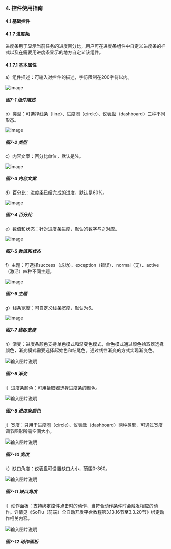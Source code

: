 ### 4. 控件使用指南

#### 4.1 基础控件

#### 4.1.7 进度条

进度条用于显示当前任务的进度百分比，用户可在进度条组件中自定义进度条的样式以及在需要用进度条显示的地方自定义该组件。

#### 4.1.7.1 基本属性

a）组件描述：可输入对控件的描述，字符限制在200字符以内。

![image](https://user-images.githubusercontent.com/79617492/218946565-1bc675da-a70b-4dfd-bba0-c485f5155fbb.png)

##### 图7-1 组件描述

b）类型：可选择线条（line）、进度圈（circle）、仪表盘（dashboard）三种不同形态。

![image](https://user-images.githubusercontent.com/79617492/218946595-300cd0af-1064-48bd-98d0-ac9c5c02bcb8.png)

##### 图7-2 类型

c）内容文案：百分比单位，默认是%。

![image](https://user-images.githubusercontent.com/79617492/218946607-388722cd-5cd5-49ad-87e9-c88402d1f518.png)

##### 图7-3 内容文案

d）百分比：进度条已经完成的进度，默认是60%。

![image](https://user-images.githubusercontent.com/79617492/218946619-bab864c9-873b-452d-8d6e-c21bd5f239d5.png)

##### 图7-4 百分比

e）数值和状态：针对进度条进度，默认的数字与之对应。

![image](https://user-images.githubusercontent.com/79617492/218946630-f605fee0-c0c3-48f6-95f6-728035c80620.png)

##### 图7-5 数值和状态

f）主题：可选择success（成功）、exception（错误）、normal（无）、active（激活）四种不同主题。

![image](https://user-images.githubusercontent.com/79617492/218946649-dbf2b68c-c236-47c0-af0d-33894cfe98ab.png)

##### 图7-6 主题

g）线条宽度：可自定义线条宽度，默认为6。

![image](https://user-images.githubusercontent.com/79617492/218946658-35409c8e-198c-4934-8b5a-2e8ac1548503.png)

##### 图7-7 线条宽度

h）渐变：进度条颜色支持单色模式和渐变色模式，单色模式通过颜色拾取器选择颜色，渐变模式需要选择起始色和结尾色，通过线性渐变的方式实现渐变色。

![输入图片说明](../../../../images/%20SoFlu%EF%BC%88%E5%89%8D%E7%AB%AF%EF%BC%89%E5%85%A8%E8%87%AA%E5%8A%A8%E5%BC%80%E5%8F%91%E5%B9%B3%E5%8F%B0%E6%95%99%E7%A8%8B/1.%20%E6%9C%80%E6%96%B0%E7%89%88%E6%9C%AC%20-%20%E6%9B%B4%E6%96%B0%E6%97%A5%E6%9C%9F%20-%202023.01.10/4.%20%E6%8E%A7%E4%BB%B6%E4%BD%BF%E7%94%A8%E6%8C%87%E5%8D%97/1.%20%E5%9F%BA%E7%A1%80%E6%8E%A7%E4%BB%B6/7-8.png)

##### 图7-8 渐变

i）进度条颜色：可用拾取器选择进度条的颜色。

![输入图片说明](../../../../images/%20SoFlu%EF%BC%88%E5%89%8D%E7%AB%AF%EF%BC%89%E5%85%A8%E8%87%AA%E5%8A%A8%E5%BC%80%E5%8F%91%E5%B9%B3%E5%8F%B0%E6%95%99%E7%A8%8B/1.%20%E6%9C%80%E6%96%B0%E7%89%88%E6%9C%AC%20-%20%E6%9B%B4%E6%96%B0%E6%97%A5%E6%9C%9F%20-%202023.01.10/4.%20%E6%8E%A7%E4%BB%B6%E4%BD%BF%E7%94%A8%E6%8C%87%E5%8D%97/1.%20%E5%9F%BA%E7%A1%80%E6%8E%A7%E4%BB%B6/7-9.png)

##### 图7-9 进度条颜色

j）宽度：只用于进度圈（circle）、仪表盘（dashboard）两种类型，可通过宽度调节图形所需空间大小。

![输入图片说明](../../../../images/%20SoFlu%EF%BC%88%E5%89%8D%E7%AB%AF%EF%BC%89%E5%85%A8%E8%87%AA%E5%8A%A8%E5%BC%80%E5%8F%91%E5%B9%B3%E5%8F%B0%E6%95%99%E7%A8%8B/1.%20%E6%9C%80%E6%96%B0%E7%89%88%E6%9C%AC%20-%20%E6%9B%B4%E6%96%B0%E6%97%A5%E6%9C%9F%20-%202023.01.10/4.%20%E6%8E%A7%E4%BB%B6%E4%BD%BF%E7%94%A8%E6%8C%87%E5%8D%97/1.%20%E5%9F%BA%E7%A1%80%E6%8E%A7%E4%BB%B6/7-10.png)

##### 图7-10 宽度

k）缺口角度：仪表盘可设置缺口大小，范围0-360。

![输入图片说明](../../../../images/%20SoFlu%EF%BC%88%E5%89%8D%E7%AB%AF%EF%BC%89%E5%85%A8%E8%87%AA%E5%8A%A8%E5%BC%80%E5%8F%91%E5%B9%B3%E5%8F%B0%E6%95%99%E7%A8%8B/1.%20%E6%9C%80%E6%96%B0%E7%89%88%E6%9C%AC%20-%20%E6%9B%B4%E6%96%B0%E6%97%A5%E6%9C%9F%20-%202023.01.10/4.%20%E6%8E%A7%E4%BB%B6%E4%BD%BF%E7%94%A8%E6%8C%87%E5%8D%97/1.%20%E5%9F%BA%E7%A1%80%E6%8E%A7%E4%BB%B6/7-11.png)

##### 图7-11 缺口角度

l）动作面板：支持绑定控件点击时的动作，当符合动作条件时会触发相应的动作。详情见《SoFlu（前端）全自动开发平台教程第3.13.16节至3.3.20节》绑定动作相关内容。

![输入图片说明](../../../../images/%20SoFlu%EF%BC%88%E5%89%8D%E7%AB%AF%EF%BC%89%E5%85%A8%E8%87%AA%E5%8A%A8%E5%BC%80%E5%8F%91%E5%B9%B3%E5%8F%B0%E6%95%99%E7%A8%8B/1.%20%E6%9C%80%E6%96%B0%E7%89%88%E6%9C%AC%20-%20%E6%9B%B4%E6%96%B0%E6%97%A5%E6%9C%9F%20-%202023.01.10/4.%20%E6%8E%A7%E4%BB%B6%E4%BD%BF%E7%94%A8%E6%8C%87%E5%8D%97/1.%20%E5%9F%BA%E7%A1%80%E6%8E%A7%E4%BB%B6/7-12.png)

##### 图7-12 动作面板
